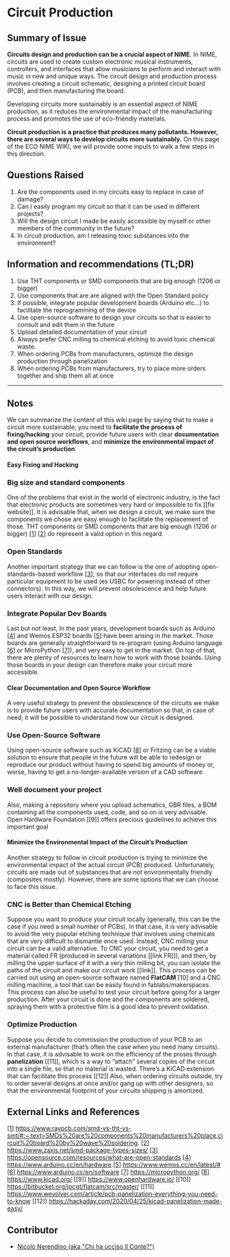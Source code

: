 <!-- Copy this template to add a new topic. Replace text in {brackets} with your content. -->
<!-- Template created for ECO_NIME wiki entries by Johnny Sullivan -->

# Circuit Production

<!-- replace 'Template' with short title; this will be page title when published -->

## Summary of Issue

**Circuits design and production can be a crucial aspect of NIME**. In NIME, circuits are used to create custom electronic musical instruments, controllers, and interfaces that allow musicians to perform and interact with music in new and unique ways. The circuit design and production process involves creating a circuit schematic, designing a printed circuit board (PCB), and then manufacturing the board.

Developing circuits more sustainably is an essential aspect of NIME production, as it reduces the environmental impact of the manufacturing process and promotes the use of eco-friendly materials. 

**Circuit production is a practice that produces many pollutants. However, there are several ways to develop circuits more sustainably.** On this page of the ECO NIME WIKI, we will provide some inputs to walk a few steps in this direction. 


## Questions Raised

1. Are the components used in my circuits easy to replace in case of damage?
2. Can I easily program my circuit so that it can be used in different projects?
3. Will the design circuit I made be easily accessible by myself or other members of the community in the future?
4. In circuit production, am I releasing toxic substances into the environment?


## Information and recommendations (TL;DR)

1. Use THT components or SMD components that are big enough (1206 or bigger)
2. Use components that are are aligned with the Open Standard policy
3. If possible, integrate popular development boards (Arduino etc…) to facilitate the reprogramming of the device
4. Use open-source software to design your circuits so that is easier to consult and edit them in the future
5. Upload detailed documentation of your circuit
6. Always prefer CNC milling to chemical etching to avoid toxic chemical waste.
7. When ordering PCBs from manufacturers, optimize the design production through panelization 
8. When ordering PCBs from manufacturers, try to  place more orders together and ship them all at once


----

## Notes

We can summarize the content of this wiki page by saying that to make a circuit more sustainable; you need to **facilitate the process of fixing/hacking** your circuit, provide future users with clear **documentation and open source workflows**, and **minimize the environmental impact of the circuit’s production**

#### Easy Fixing and Hacking

### Big size and standard components 

One of the problems that exist in the world of electronic industry, is the fact that electronic products are sometimes very hard or impossible to fix [[fix website]].
It is advisable that, when we design a circuit, we make sure the components we chose are easy enough to facilitate the replacement of those. 
THT components or SMD components that are big enough (1206 or bigger) [[1]] [[2]] do represent a valid option in this regard.

### Open Standards 

Another important strategy that we can follow is the one of adopting open-standards-based workflow [[3]], so that our interfaces do not require particular equipment to be used (es USBC for powering instead of other connectors). In this way, we will prevent obsolescence and help future users interact with our design.

### Integrate Popular Dev Boards  

Last but not least, In the past years, development boards such as Arduino [[4]] and Wemos ESP32 boards [[5]] have been arising in the market.
Those boards are generally straightforward to re-program (using Arduino language [[6]] or MicroPython [[7]]), and very easy to get in the market. On top of that, there are plenty of resources to learn how to work with those boards.
Using those boards in your design can therefore make your circuit more accessible.

#### Clear Documentation and Open Source Workflow

A very useful strategy to prevent the obsolescence of the circuits we make is to provide future users with accurate documentation so that, in case of need, it will be possible to understand how our circuit is designed.

### Use Open-Source Software

Using open-source software such as KiCAD [[8]] or Fritzing can be a viable solution to ensure that people in the future will be able to redesign or reproduce our product without having to spend big amounts of money or, worse, having to get a no-longer-available version of a CAD software.

### Well document your project

Also, making a repository where you upload schematics, GBR files, a BOM containing all the components used, code, and so on is very advisable. Open Hardware Foundation [[9]] offers precious guidelines to achieve this important goal

#### Minimize the Environmental Impact of the Circuit’s Production

Another strategy to follow in circuit production is trying to minimize the environmental impact of the actual circuit (PCB) produced. Unfortunately, circuits are made out of substances that are not environmentally friendly (composites mostly). However, there are some options that we can choose to face this issue.

### CNC is Better than Chemical Etching

Suppose you want to produce your circuit locally (generally, this can be the case if you need a small number of PCBs). In that case, it is very advisable to avoid the very popular etching technique that involves using chemicals that are very difficult to dismantle once used.
Instead, CNC milling your circuit can be a valid alternative. To CNC your circuit, you need to get a material called FR (produced in several variations [[link FR]]), and then, by milling the upper surface of it with a very thin milling bit, you can isolate the paths of the circuit and make our circuit work [[link]].
This process can be carried out using an open-source software named **FlatCAM** [10] and a CNC milling machine, a tool that can be easily found in fablabs/makerspaces. This process can also be useful to test your circuit before going for a larger production.
After your circuit is done and the components are soldered, spraying them with a protective film is a good idea to prevent oxidation.

### Optimize Production 

Suppose you decide to commission the production of your PCB to an external manufacturer (that’s often the case when you need many circuits). In that case, it is advisable to work on the efficiency of the proses through **panelization** [[11]], which is a way to “attach” several copies of the circuit into a single file, so that no material is wasted. There’s a KiCAD extension that can facilitate this process [[12]]
Also, when ordering circuits outside, try to order several designs at once and/or gang up with other designers, so that the environmental footprint of your circuits shipping is amortized.


## External Links and References

[[1]] https://www.raypcb.com/smd-vs-tht-vs-smt/#:~:text=SMDs%20are%20components%20manufacturers%20place,circuit%20board%20by%20wave%20soldering.
[[2]] https://www.zaxis.net/smd-package-types-sizes/
[[3]] https://opensource.com/resources/what-are-open-standards
[[4]] https://www.arduino.cc/en/hardware
[[5]] https://www.wemos.cc/en/latest/#
[[6]] https://www.arduino.cc/en/software
[[7]] https://micropython.org/
[[8]] https://www.kicad.org/
[[9]] https://www.openhardware.io/
[[10]] https://bitbucket.org/jpcgt/flatcam/src/master/
[[11]] https://www.wevolver.com/article/pcb-panelization-everything-you-need-to-know
[[12]] https://hackaday.com/2020/04/25/kicad-panelization-made-easy/


[.3]: https://all3dp.com/1/3d-printing-support-structures/ "All3DP Support Structures"
[.4]: https://all3dp.com/2/filament-spool-8-ways-to-safely-store-your-filament/ "All3DP Filament Storage"
[.5]: https://www.thingiverse.com/thing:190118 "Filament Dust Filter"
[.6]: https://www.filamentive.com/ "Filamentive"
[.7]: https://hackaday.com/2019/12/08/from-fail-to-wail-guitar-picks-made-from-3d-printed-waste/ "Waste Plectrums"
[.8]: https://all3dp.com/weekend-project-laser-cutting-3d-printed-trash/ "Plastic Smoothie"
[.9]: https://www.filabot.com/ "Filabot"
[.10]: https://www.instructables.com/Build-your-own-3d-printing-filament-factory-Filame/ "Filame"
[.11]: https://reprap.org/wiki/RepRapable_Recyclebot:_Open_source_3-D_printable_extruder_for_converting_plastic_to_3-D_printing_filament

[1]: https://www.filamentive.com/how-sustainable-is-pla/  
[2]: https://www.scientificamerican.com/article/environmental-impact-of-corn-based-plastics/  
[3]: https://all3dp.com/2/3d-printer-recycled-plastic-tips-for-your-waste-plastic/  
[4]: https://www.theguardian.com/environment/2008/apr/26/waste.pollution  
[5]: https://www.sciencedirect.com/science/article/pii/S0301479718310016  
[6]: https://dl.acm.org/doi/10.1145/3322276.3322320  
[7]: https://all3dp.com/2/is-pla-recyclable/  
[8]: https://www.filamentive.com/the-3d-printing-waste-problem/

## Contributor

* [Nicolò Nerendino (aka "Chi ha ucciso Il Conte?")](https://chihauccisoilconte.eu/)

